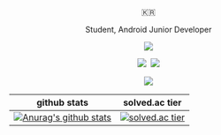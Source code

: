 <p align="center">🇰🇷</p>

<p align="center">Student, Android Junior Developer</p>

<p align="center">
	<img src="https://img.shields.io/badge/Android-3DDC84?style=flat-square&logo=Android&logoColor=white"/>
</p>

<p align="center">
	<img src="https://img.shields.io/badge/Kotlin-0095D5?style=flat-square&logo=Kotlin&logoColor=white"/>&nbsp 
	<img src="https://img.shields.io/badge/C++-00599C?style=flat-square&logo=C%2B%2B&logoColor=white"/>
</p>


<p align="center">
	<a href="https://hits.seeyoufarm.com"><img src="https://hits.seeyoufarm.com/api/count/incr/badge.svg?url=https%3A%2F%2Fgithub.com%2Fhansh0101&count_bg=%2379C83D&title_bg=%23555555&icon=android.svg&icon_color=%2379C83D&title=hits&edge_flat=false"/></a>
</p>

|github stats|solved.ac tier|
|---|---|
|[![Anurag's github stats](https://github-readme-stats.vercel.app/api?username=hansh0101)](https://github.com/anuraghazra/github-readme-stats)|[![solved.ac tier](http://mazassumnida.wtf/api/v2/generate_badge?boj=hansh0101)](https://solved.ac/hansh0101)|
 
